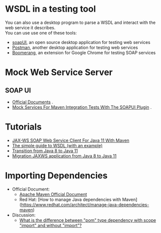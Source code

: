 # WSDL in a testing tool
You can also use a desktop program to parse a WSDL and interact with the web service it describes.   
You can use use one of these tools:  
* [soapUI](https://www.soapui.org/downloads/latest-release/), an open source desktop application for testing web services
* [Postman](https://www.postman.com/), another desktop application for testing web services
* [Boomerang](https://boomerangapi.com/), an extension for Google Chrome for testing SOAP services

# Mock Web Service Server
## SOAP UI
* [Official Documents](https://www.soapui.org/docs/soap-mocking/service-mocking-overview/) .
* [Mock Services For Maven Integration Tests With The SOAPUI Plugin](https://sorenpoulsen.com/mock-services-for-maven-integration-tests-with-the-soapui-plugin) .

# Tutorials
* [JAX-WS SOAP Web Service Client For Java 11 With Maven](https://sorenpoulsen.com/jax-ws-soap-web-service-client-for-java-11-with-maven)
* [The simple guide to WSDL (with an example)](https://www.tutorialworks.com/wsdl/)
* [Transition from Java 8 to Java 11](https://learn.microsoft.com/en-us/java/openjdk/transition-from-java-8-to-java-11)
* [Migration JAXWS application from Java 8 to Java 11](https://stackoverflow.com/questions/51892528/migration-jaxws-application-from-java-8-to-java-11)

# Importing Dependencies
* Official Document:
  * [Apache Maven Official Document](https://maven.apache.org/guides/introduction/introduction-to-dependency-mechanism.html#importing-dependencies)
  * Red Hat: [How to manage Java dependencies with Maven] (https://www.redhat.com/architect/manage-java-dependencies-maven)
* Discussion:
  * [What is the difference between "pom" type dependency with scope "import" and without "import"?](https://stackoverflow.com/questions/11778276/what-is-the-difference-between-pom-type-dependency-with-scope-import-and-wit)  
